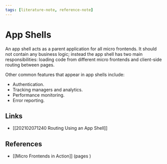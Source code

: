 ```yaml
---
tags: [literature-note, reference-note]
---
```


# App Shells

An app shell acts as a parent application for all micro frontends. It should not contain any business logic; instead the app shell has two main responsibilities: loading code from different micro frontends and client-side routing between pages.

Other common features that appear in app shells include: 
- Authentication.
- Tracking managers and analytics.
- Performance monitoring.
- Error reporting.

## Links
- [[202102071240 Routing Using an App Shell]]

## References
- [[Micro Frontends in Action]] (pages )